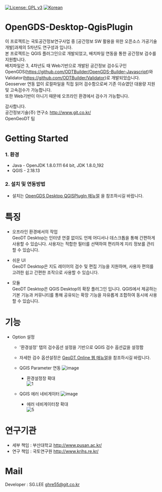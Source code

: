 [![License: GPL v3](https://img.shields.io/badge/License-GPL%20v3-blue.svg)](https://www.gnu.org/licenses/gpl-3.0)
[![Korean](https://img.shields.io/badge/language-Korean-blue.svg)](#korean)


<a name="korean"></a>
OpenGDS-Desktop-QgisPlugin 
=======
이 프로젝트는 국토공간정보연구사업 중 [공간정보 SW 활용을 위한 오픈소스 가공기술 개발]과제의 5차년도 연구성과 입니다.<br>
본 프로젝트는 QGIS 플러그인으로 개발되었고, 배치파일 연동을 통한 공간정보 검수를 지원합니다.<br>
배치파일은 3, 4차년도 때 Web기반으로 개발된 공간정보 검수도구인 OpenGDS(https://github.com/ODTBuilder/OpenGDS-Builder-Javascript)와 Validator(https://github.com/ODTBuilder/Validator)로 개발되었습니다. Geoserver 연동 없이 로컬파일을 직접 읽어 검수함으로써 기존 이슈였던 대용량 지원 및 고속검수가 가능합니다.<br>
또한 Web기반이 아니기 때문에 오프라인 환경에서 검수가 가능합니다.<br>

감사합니다.<br>
공간정보기술(주) 연구소 <link>http://www.git.co.kr/<br>
OpenGeoDT 팀


Getting Started
=====
### 1. 환경 ###
- Java - OpenJDK 1.8.0.111 64 bit, JDK 1.8.0_192
- QGIS - 2.18.13

### 2. 설치 및 연동방법 ### 
- 설치는 [OpenGDS Desktop QGISPlugIn 매뉴얼](https://github.com/ODTBuilder/OpenGDS-Desktop-QgisPlugin/blob/master/OpenGDS%20Desktop%20QGISPlugIn%20%EB%A7%A4%EB%89%B4%EC%96%BC.docx) 을 참조하시길 바랍니다.


특징
=====
-	오프라인 환경에서의 작업<br>
GeoDT Desktop는 인터넷 연결 없이도 언제 어디서나 데스크톱을 통해 간편하게 사용할 수 있습니다. 사용자는 적합한 필터를 선택하여 편리하게 지리 정보를 관리할 수 있습니다.

-	쉬운 UI<br>
GeoDT Desktop은 지도 레이어의 검수 및 편집 기능을 지원하며, 사용자 편의를 고려한 쉽고 간편한 조작으로 사용할 수 있습니다.

-	모듈<br>
GeoDT Desktop은 QGIS Desktop의 확장 플러그인 입니다. QGIS에서 제공하는 기본 기능과 커뮤니티를 통해 공유되는 확장 기능을 자유롭게 조합하여 동시에 사용할 수 있습니다.



기능
=====
- Option 설정
  - '환경설정' 탭의 검수옵션 설정을 기반으로 QGIS 검수 옵션값을 설정함

  - 자세한 검수 옵션설정은 [GeoDT Online 웹 매뉴얼](https://github.com/ODTBuilder/OpenGDS-Desktop-QgisPlugin/blob/master/GeoDT%20Online%20%EC%9B%B9%EA%B2%80%EC%88%98%20%EB%A7%A4%EB%89%B4%EC%96%BC.hwp)을 참조하시길 바랍니다.
  
  - QGIS Parameter 연동
  ![image](https://user-images.githubusercontent.com/13480171/46720101-83a5fc00-ccaa-11e8-894c-6fb0b044ac20.JPG) 
    - 환경설정창 확대</br>
  ![1](https://user-images.githubusercontent.com/13480171/52467587-6128de80-2bc9-11e9-8072-cb1bc70d5fa5.PNG)

  - QGIS 에러 네비게이터
  ![image](https://user-images.githubusercontent.com/13480171/46720108-87d21980-ccaa-11e8-805d-374ebb668161.JPG)
    - 에러 네비게이터창 확대</br>
  ![5](https://user-images.githubusercontent.com/13480171/52467611-7dc51680-2bc9-11e9-9ca5-47994d8ba413.PNG)

연구기관
=====
- 세부 책임 : 부산대학교 <link>http://www.pusan.ac.kr/<br>
- 연구 책임 : 국토연구원 <link>http://www.krihs.re.kr/


Mail
=====
Developer : SG.LEE
ghre55@git.co.kr



